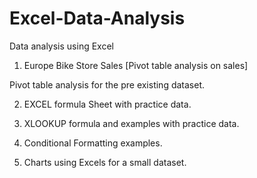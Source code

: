 # Excel-Data-Analysis
Data analysis using Excel 

1) Europe Bike Store Sales [Pivot table analysis on sales] 
 
 Pivot table  analysis for the pre existing dataset. 
 
2) EXCEL formula Sheet with practice data.

3) XLOOKUP formula and examples with practice data.

4) Conditional Formatting examples.

5) Charts using Excels for a small dataset.
